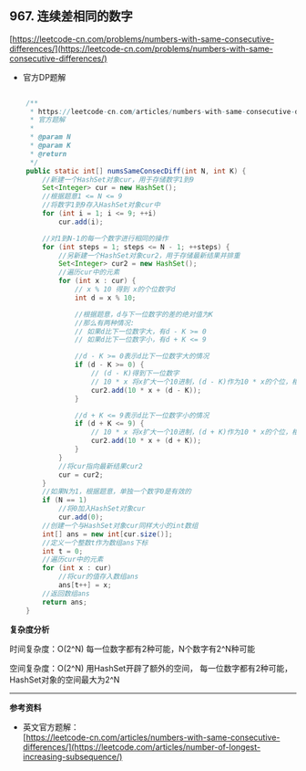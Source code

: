 **967. 连续差相同的数字**  
---
[https://leetcode-cn.com/problems/numbers-with-same-consecutive-differences/](https://leetcode-cn.com/problems/numbers-with-same-consecutive-differences/)  

* 官方DP题解  

```java  
    
    /**
     * https://leetcode-cn.com/articles/numbers-with-same-consecutive-differences/
     * 官方题解
     *
     * @param N
     * @param K
     * @return
     */
    public static int[] numsSameConsecDiff(int N, int K) {
        //新建一个HashSet对象cur，用于存储数字1到9
        Set<Integer> cur = new HashSet();
        //根据题意1 <= N <= 9
        //将数字1到9存入HashSet对象cur中
        for (int i = 1; i <= 9; ++i)
            cur.add(i);

        //对1到N-1的每一个数字进行相同的操作
        for (int steps = 1; steps <= N - 1; ++steps) {
            //另新建一个HashSet对象cur2，用于存储最新结果并排重
            Set<Integer> cur2 = new HashSet();
            //遍历cur中的元素
            for (int x : cur) {
                // x % 10 得到 x的个位数字d
                int d = x % 10;

                //根据题意，d与下一位数字的差的绝对值为K
                //那么有两种情况:
                // 如果d比下一位数字大，有d - K >= 0
                // 如果d比下一位数字小，有d + K <= 9

                //d - K >= 0表示d比下一位数字大的情况
                if (d - K >= 0) {
                    // (d - K)得到下一位数字
                    // 10 * x 将x扩大一个10进制，(d - K)作为10 * x的个位，相加后得到新数字
                    cur2.add(10 * x + (d - K));
                }

                //d + K <= 9表示d比下一位数字小的情况
                if (d + K <= 9) {
                    // 10 * x 将x扩大一个10进制，(d + K)作为10 * x的个位，相加后得到新数字
                    cur2.add(10 * x + (d + K));
                }
            }
            //将cur指向最新结果cur2
            cur = cur2;
        }
        //如果N为1，根据题意，单独一个数字0是有效的
        if (N == 1)
            //将0加入HashSet对象cur
            cur.add(0);
        //创建一个与HashSet对象cur同样大小的int数组
        int[] ans = new int[cur.size()];
        //定义一个整数t作为数组ans下标
        int t = 0;
        //遍历cur中的元素
        for (int x : cur)
            //将cur的值存入数组ans
            ans[t++] = x;
        //返回数组ans
        return ans;
    }

```  


**复杂度分析**  

时间复杂度：O(2^N)
每一位数字都有2种可能，N个数字有2^N种可能

空间复杂度：O(2^N)
用HashSet开辟了额外的空间，
每一位数字都有2种可能，
HashSet对象的空间最大为2^N

---

**参考资料**  

* 英文官方题解：  
[https://leetcode-cn.com/articles/numbers-with-same-consecutive-differences/](https://leetcode.com/articles/number-of-longest-increasing-subsequence/)  
